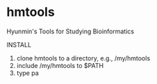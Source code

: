 # hmtools
Hyunmin's Tools for Studying Bioinformatics 

INSTALL
1. clone hmtools to a directory, e.g., /my/hmtools
2. include /my/hmtools to $PATH
3. type pa
 
